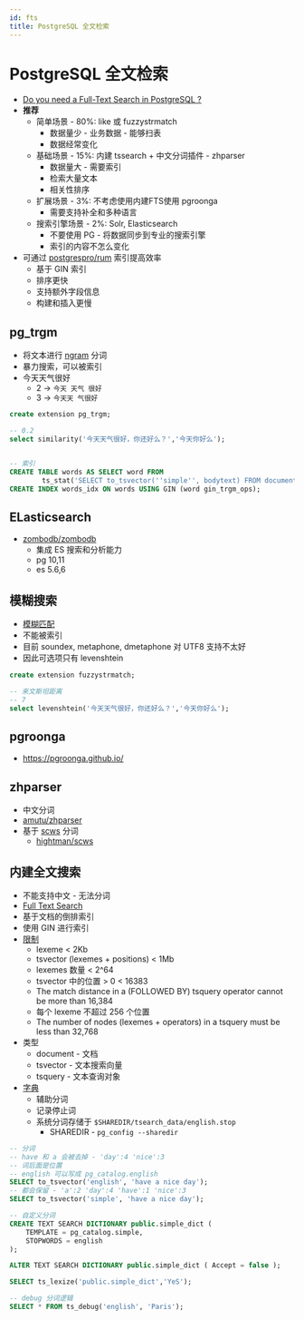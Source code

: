 ```yaml
---
id: fts
title: PostgreSQL 全文检索
---
```


# PostgreSQL 全文检索

* [Do you need a Full-Text Search in PostgreSQL ?](https://www.postgresql.eu/events/pgconfeu2018/sessions/session/2116/slides/137/pgconf.eu-2018-fts.pdf)
* __推荐__
  * 简单场景 - 80%: like 或 fuzzystrmatch
    * 数据量少 - 业务数据 - 能够扫表
    * 数据经常变化
  * 基础场景 - 15%: 内建 tssearch + 中文分词插件 - zhparser
    * 数据量大 - 需要索引
    * 检索大量文本
    * 相关性排序
  * 扩展场景 - 3%: 不考虑使用内建FTS使用 pgroonga
    * 需要支持补全和多种语言
  * 搜索引擎场景 - 2%: Solr, Elasticsearch
    * 不要使用 PG - 将数据同步到专业的搜索引擎
    * 索引的内容不怎么变化
* 可通过 [postgrespro/rum](https://github.com/postgrespro/rum) 索引提高效率
  * 基于 GIN 索引
  * 排序更快
  * 支持额外字段信息
  * 构建和插入更慢

## pg_trgm
* 将文本进行 [ngram](https://en.wikipedia.org/wiki/N-gram) 分词
* 暴力搜索，可以被索引
* 今天天气很好
  * 2 -> `今天 天气 很好`
  * 3 -> `今天天 气很好`

```sql
create extension pg_trgm;

-- 0.2
select similarity('今天天气很好，你还好么？','今天你好么');


-- 索引
CREATE TABLE words AS SELECT word FROM
        ts_stat('SELECT to_tsvector(''simple'', bodytext) FROM documents');
CREATE INDEX words_idx ON words USING GIN (word gin_trgm_ops);
```

## ELasticsearch
* [zombodb/zombodb](https://github.com/zombodb/zombodb)
  * 集成 ES 搜索和分析能力
  * pg 10,11
  * es 5.6,6

## 模糊搜索
* [模糊匹配](https://www.postgresql.org/docs/current/fuzzystrmatch.html)
* 不能被索引
* 目前 soundex, metaphone, dmetaphone 对 UTF8 支持不太好
* 因此可选项只有 levenshtein

```sql
create extension fuzzystrmatch;

-- 来文斯坦距离
-- 7
select levenshtein('今天天气很好，你还好么？','今天你好么');
```

## pgroonga
* https://pgroonga.github.io/

## zhparser
* 中文分词
* [amutu/zhparser](https://github.com/amutu/zhparser)
* 基于 [scws](http://www.xunsearch.com/scws) 分词
  * [hightman/scws](https://github.com/hightman/scws)

## 内建全文搜索
* 不能支持中文 - 无法分词
* [Full Text Search](https://www.postgresql.org/docs/current/textsearch.html)
* 基于文档的倒排索引
* 使用 GIN 进行索引
* [限制](https://www.postgresql.org/docs/current/textsearch-limitations.html)
  * lexeme < 2Kb
  * tsvector (lexemes + positions) < 1Mb
  * lexemes 数量 < 2^64
  * tsvector 中的位置 > 0 < 16383
  * The match distance in a <N> (FOLLOWED BY) tsquery operator cannot be more than 16,384
  * 每个 lexeme 不超过 256 个位置
  * The number of nodes (lexemes + operators) in a tsquery must be less than 32,768
* 类型
  * document - 文档
  * tsvector - 文本搜索向量
  * tsquery - 文本查询对象
* [字典](https://www.postgresql.org/docs/current/textsearch-dictionaries.html)
  * 辅助分词
  * 记录停止词
  * 系统分词存储于 `$SHAREDIR/tsearch_data/english.stop`
    * SHAREDIR - `pg_config --sharedir`

```sql
-- 分词
-- have 和 a 会被去掉 - 'day':4 'nice':3
-- 词后面是位置
-- english 可以写成 pg_catalog.english
SELECT to_tsvector('english', 'have a nice day');
-- 都会保留 - 'a':2 'day':4 'have':1 'nice':3
SELECT to_tsvector('simple', 'have a nice day');
```


```sql
-- 自定义分词
CREATE TEXT SEARCH DICTIONARY public.simple_dict (
    TEMPLATE = pg_catalog.simple,
    STOPWORDS = english
);

ALTER TEXT SEARCH DICTIONARY public.simple_dict ( Accept = false );

SELECT ts_lexize('public.simple_dict','YeS');

-- debug 分词逻辑
SELECT * FROM ts_debug('english', 'Paris');
```

